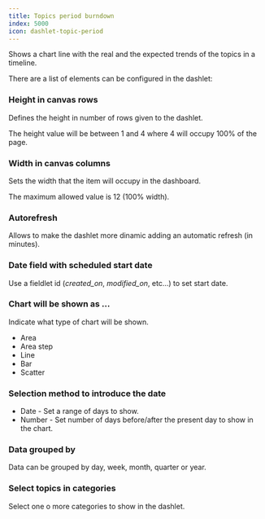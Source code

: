 ```yaml
---
title: Topics period burndown
index: 5000
icon: dashlet-topic-period
---
```


Shows a chart line with the real and the expected trends of the topics in a timeline.

There are a list of elements can be configured in the dashlet:

### Height in canvas rows

Defines the height in number of rows given to the dashlet.

The height value will be between 1 and 4 where 4 will occupy 100% of the page.

### Width in canvas columns

Sets the width that the item will occupy in the dashboard.

The maximum allowed value is 12 (100% width).

### Autorefresh

Allows to make the dashlet more dinamic adding an automatic refresh (in minutes).

### Date field with scheduled start date

Use a fieldlet id (*created_on*, *modified_on*, etc...) to set start date.

### Chart will be shown as ...

Indicate what type of chart will be shown.

- Area
- Area step
- Line
- Bar
- Scatter

### Selection method to introduce the date

- Date - Set a range of days to show.
- Number - Set number of days before/after the present day to show in the chart.

### Data grouped by

Data can be grouped by day, week, month, quarter or year.

### Select topics in categories

Select one o more categories to show in the dashlet.
